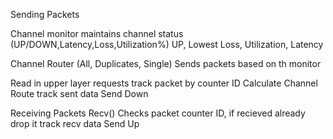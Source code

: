 
Sending Packets

Channel monitor
    maintains channel status (UP/DOWN,Latency,Loss,Utilization%)
    UP, Lowest Loss, Utilization, Latency

Channel Router (All, Duplicates, Single)
    Sends packets based on th monitor

Read in upper layer requests
    track packet by counter ID
    Calculate Channel Route
    track sent data
    Send Down

Receiving Packets
    Recv()
    Checks packet counter ID, if recieved already drop it
    track recv data
    Send Up


